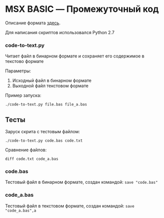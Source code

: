 # MSX BASIC — Промежуточный код

Описание формата [здесь](https://sysadminmosaic.ru/msx/basic_intermediate_code/).

Для написания скриптов использовался Python 2.7

<a name="codetotextt"></a>
### code-to-text.py
Читает файл в бинарном формате и сохраняет его содержимое в текстово формате

Параметры:
1. Исходный файл в бинарном формате
2. Выходной файл текстовом формате

Пример запуска:

`./code-to-text.py file.bas file_a.bas`

## Тесты
<a name="testfiles"></a>

Заруск скрита с тестовым файлом:

`./code-to-text.py code.bas code.txt`

Сравнение файлов:

`diff code.txt code_a.bas`

<a name="codebas"></a>
### code.bas
Тестовый файл в бинарном формате, создан командой: `save "code.bas"`

<a name="codeabas"></a>
### code_a.bas
Тестовый файл в текстовом формате, создан командой: `save "code_a.bas",a`
